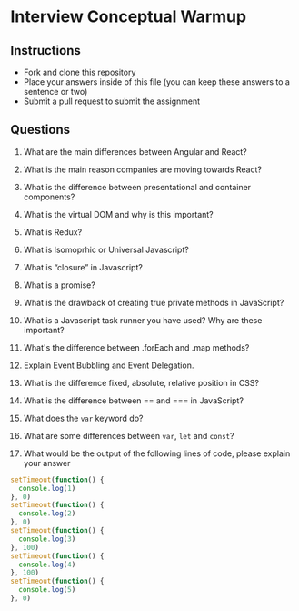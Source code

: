 # Interview Conceptual Warmup

## Instructions

* Fork and clone this repository
* Place your answers inside of this file (you can keep these answers to a sentence or two)
* Submit a pull request to submit the assignment

## Questions

1.	What are the main differences between Angular and React? 2.	What is the main reason companies are moving towards React? 3.	What is the difference between presentational and container components? 4.	What is the virtual DOM and why is this important? 5.	What is Redux? 6.	What is Isomoprhic or Universal Javascript? 7.	What is “closure” in Javascript? 8.	What is a promise? 9.	What is the drawback of creating true private methods in JavaScript? 10. What is a Javascript task runner you have used? Why are these important? 11.	 What's the difference between .forEach and .map methods?12. Explain Event Bubbling and Event Delegation.14. What is the difference fixed, absolute, relative position in CSS?
 
15. What is the difference between == and === in JavaScript?
 
16. What does the `var` keyword do?

17. What are some differences between `var`, `let` and `const`?

18. What would be the output of the following lines of code, please explain your answer```jssetTimeout(function() {  console.log(1)}, 0)setTimeout(function() {  console.log(2)}, 0)setTimeout(function() {  console.log(3)}, 100)setTimeout(function() {  console.log(4)}, 100)setTimeout(function() {  console.log(5)}, 0)
```
